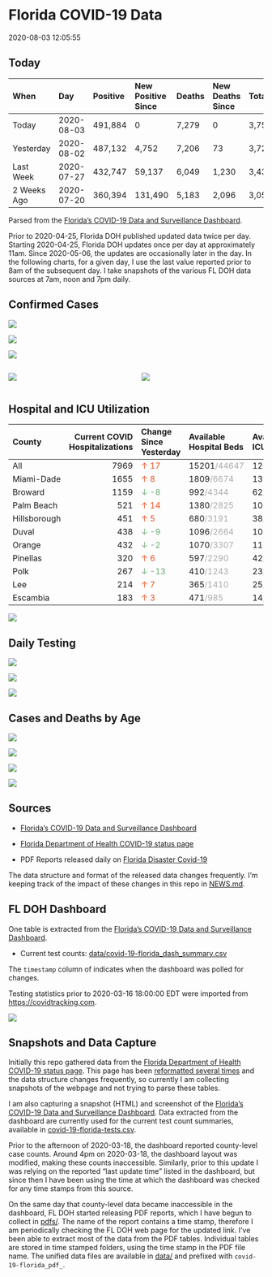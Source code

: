 Florida COVID-19 Data
================
2020-08-03 12:05:55

## Today

| When        | Day        | Positive | New Positive Since | Deaths | New Deaths Since | Total     |
| :---------- | :--------- | :------- | :----------------- | :----- | :--------------- | :-------- |
| Today       | 2020-08-03 | 491,884  | 0                  | 7,279  | 0                | 3,752,798 |
| Yesterday   | 2020-08-02 | 487,132  | 4,752              | 7,206  | 73               | 3,720,997 |
| Last Week   | 2020-07-27 | 432,747  | 59,137             | 6,049  | 1,230            | 3,431,497 |
| 2 Weeks Ago | 2020-07-20 | 360,394  | 131,490            | 5,183  | 2,096            | 3,052,106 |

Parsed from the [Florida’s COVID-19 Data and Surveillance
Dashboard](https://fdoh.maps.arcgis.com/apps/opsdashboard/index.html#/8d0de33f260d444c852a615dc7837c86).

Prior to 2020-04-25, Florida DOH published updated data twice per day.
Starting 2020-04-25, Florida DOH updates once per day at approximately
11am. Since 2020-05-06, the updates are occasionally later in the day.
In the following charts, for a given day, I use the last value reported
prior to 8am of the subsequent day. I take snapshots of the various FL
DOH data sources at 7am, noon and 7pm daily.

## Confirmed Cases

![](plots/covid-19-florida-daily-test-changes.png)

![](plots/covid-19-florida-deaths-by-day.png)

![](plots/covid-19-florida-county-top-6.png)

<div class="columns">

<div class="column is-full-mobile">

![](plots/covid-19-florida-testing.png)

</div>

<div class="column is-full-mobile">

![](plots/covid-19-florida-total-positive.png)

</div>

</div>

## Hospital and ICU Utilization

| County       | Current COVID Hospitalizations | Change Since Yesterday                    | Available Hospital Beds                      | Available ICU Beds                         |
| :----------- | -----------------------------: | :---------------------------------------- | :------------------------------------------- | :----------------------------------------- |
| All          |                           7969 | <span style="color: #EC4E20">↑ 17</span>  | 15201<span style="color: #aaa">/44647</span> | 1220<span style="color: #aaa">/4984</span> |
| Miami-Dade   |                           1655 | <span style="color: #EC4E20">↑ 8</span>   | 1809<span style="color: #aaa">/6674</span>   | 131<span style="color: #aaa">/866</span>   |
| Broward      |                           1159 | <span style="color: #6BAA75">↓ -8</span>  | 992<span style="color: #aaa">/4344</span>    | 62<span style="color: #aaa">/466</span>    |
| Palm Beach   |                            521 | <span style="color: #EC4E20">↑ 14</span>  | 1380<span style="color: #aaa">/2825</span>   | 101<span style="color: #aaa">/321</span>   |
| Hillsborough |                            451 | <span style="color: #EC4E20">↑ 5</span>   | 680<span style="color: #aaa">/3191</span>    | 38<span style="color: #aaa">/338</span>    |
| Duval        |                            438 | <span style="color: #6BAA75">↓ -9</span>  | 1096<span style="color: #aaa">/2664</span>   | 107<span style="color: #aaa">/334</span>   |
| Orange       |                            432 | <span style="color: #6BAA75">↓ -2</span>  | 1070<span style="color: #aaa">/3307</span>   | 110<span style="color: #aaa">/262</span>   |
| Pinellas     |                            320 | <span style="color: #EC4E20">↑ 6</span>   | 597<span style="color: #aaa">/2290</span>    | 42<span style="color: #aaa">/252</span>    |
| Polk         |                            267 | <span style="color: #6BAA75">↓ -13</span> | 410<span style="color: #aaa">/1243</span>    | 23<span style="color: #aaa">/145</span>    |
| Lee          |                            214 | <span style="color: #EC4E20">↑ 7</span>   | 365<span style="color: #aaa">/1410</span>    | 25<span style="color: #aaa">/106</span>    |
| Escambia     |                            183 | <span style="color: #EC4E20">↑ 3</span>   | 471<span style="color: #aaa">/985</span>     | 14<span style="color: #aaa">/133</span>    |

![](plots/covid-19-florida-icu-usage.png)

## Daily Testing

![](plots/covid-19-florida-tests-per-case.png)

<!-- ![](plots/covid-19-florida-change-new-cases.png) -->

![](plots/covid-19-florida-tests-percent-positive.png)

![](plots/covid-19-florida-test-and-case-growth.png)

## Cases and Deaths by Age

![](plots/covid-19-florida-weekly-events-by-age.png)

![](plots/covid-19-florida-age.png)

![](plots/covid-19-florida-age-deaths.png)

![](plots/covid-19-florida-age-sex.png)

## Sources

  - [Florida’s COVID-19 Data and Surveillance
    Dashboard](https://fdoh.maps.arcgis.com/apps/opsdashboard/index.html#/8d0de33f260d444c852a615dc7837c86)

  - [Florida Department of Health COVID-19 status
    page](http://www.floridahealth.gov/diseases-and-conditions/COVID-19/)

  - PDF Reports released daily on [Florida Disaster
    Covid-19](http://www.floridahealth.gov/diseases-and-conditions/COVID-19/)

The data structure and format of the released data changes frequently.
I’m keeping track of the impact of these changes in this repo in
[NEWS.md](NEWS.md).

## FL DOH Dashboard

One table is extracted from the [Florida’s COVID-19 Data and
Surveillance
Dashboard](https://fdoh.maps.arcgis.com/apps/opsdashboard/index.html#/8d0de33f260d444c852a615dc7837c86).

  - Current test counts:
    [data/covid-19-florida\_dash\_summary.csv](data/covid-19-florida_dash_summary.csv)

The `timestamp` column of indicates when the dashboard was polled for
changes.

Testing statistics prior to 2020-03-16 18:00:00 EDT were imported from
<https://covidtracking.com>.

![](screenshots/fodh_maps_arcgis_com__apps__opsdashboard.png)

## Snapshots and Data Capture

Initially this repo gathered data from the [Florida Department of Health
COVID-19 status
page](http://www.floridahealth.gov/diseases-and-conditions/COVID-19/).
This page has been [reformatted several
times](screenshots/floridahealth_gov__diseases-and-conditions__COVID-19.png)
and the data structure changes frequently, so currently I am collecting
snapshots of the webpage and not trying to parse these tables.

I am also capturing a snapshot (HTML) and screenshot of the [Florida’s
COVID-19 Data and Surveillance
Dashboard](https://fdoh.maps.arcgis.com/apps/opsdashboard/index.html#/8d0de33f260d444c852a615dc7837c86).
Data extracted from the dashboard are currently used for the current
test count summaries, available in
[covid-19-florida-tests.csv](covid-19-florida-tests.csv).

Prior to the afternoon of 2020-03-18, the dashboard reported
county-level case counts. Around 4pm on 2020-03-18, the dashboard layout
was modified, making these counts inaccessible. Similarly, prior to this
update I was relying on the reported “last update time” listed in the
dashboard, but since then I have been using the time at which the
dashboard was checked for any time stamps from this source.

On the same day that county-level data became inaccessible in the
dashboard, FL DOH started releasing PDF reports, which I have begun to
collect in [pdfs/](pdfs/). The name of the report contains a time stamp,
therefore I am periodically checking the FL DOH web page for the updated
link. I’ve been able to extract most of the data from the PDF tables.
Individual tables are stored in time stamped folders, using the time
stamp in the PDF file name. The unified data files are available in
[data/](data/) and prefixed with `covid-19-florida_pdf_`.
